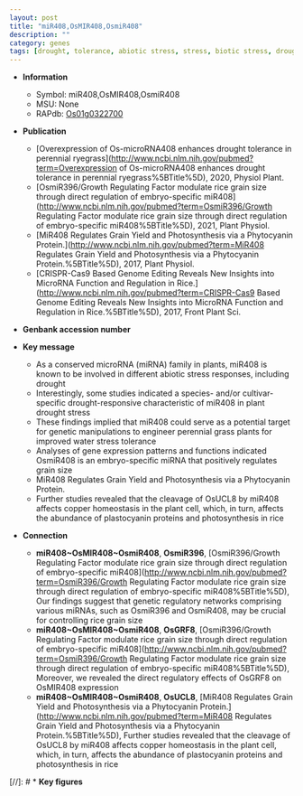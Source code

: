 ```yaml
---
layout: post
title: "miR408,OsMIR408,OsmiR408"
description: ""
category: genes
tags: [drought, tolerance, abiotic stress, stress, biotic stress, drought stress, stress tolerance, stress response, ER stress, grain, grain size, photosynthesis, grain yield, yield, homeostasis, copper]
---
```


* **Information**  
    + Symbol: miR408,OsMIR408,OsmiR408  
    + MSU: None  
    + RAPdb: [Os01g0322700](http://rapdb.dna.affrc.go.jp/viewer/gbrowse_details/irgsp1?name=Os01g0322700)  

* **Publication**  
    + [Overexpression of Os-microRNA408 enhances drought tolerance in perennial ryegrass](http://www.ncbi.nlm.nih.gov/pubmed?term=Overexpression of Os-microRNA408 enhances drought tolerance in perennial ryegrass%5BTitle%5D), 2020, Physiol Plant.
    + [OsmiR396/Growth Regulating Factor modulate rice grain size through direct regulation of embryo-specific miR408](http://www.ncbi.nlm.nih.gov/pubmed?term=OsmiR396/Growth Regulating Factor modulate rice grain size through direct regulation of embryo-specific miR408%5BTitle%5D), 2021, Plant Physiol.
    + [MiR408 Regulates Grain Yield and Photosynthesis via a Phytocyanin Protein.](http://www.ncbi.nlm.nih.gov/pubmed?term=MiR408 Regulates Grain Yield and Photosynthesis via a Phytocyanin Protein.%5BTitle%5D), 2017, Plant Physiol.
    + [CRISPR-Cas9 Based Genome Editing Reveals New Insights into MicroRNA Function and Regulation in Rice.](http://www.ncbi.nlm.nih.gov/pubmed?term=CRISPR-Cas9 Based Genome Editing Reveals New Insights into MicroRNA Function and Regulation in Rice.%5BTitle%5D), 2017, Front Plant Sci.

* **Genbank accession number**  

* **Key message**  
    + As a conserved microRNA (miRNA) family in plants, miR408 is known to be involved in different abiotic stress responses, including drought
    + Interestingly, some studies indicated a species- and/or cultivar-specific drought-responsive characteristic of miR408 in plant drought stress
    + These findings implied that miR408 could serve as a potential target for genetic manipulations to engineer perennial grass plants for improved water stress tolerance
    + Analyses of gene expression patterns and functions indicated OsmiR408 is an embryo-specific miRNA that positively regulates grain size
    + MiR408 Regulates Grain Yield and Photosynthesis via a Phytocyanin Protein.
    + Further studies revealed that the cleavage of OsUCL8 by miR408 affects copper homeostasis in the plant cell, which, in turn, affects the abundance of plastocyanin proteins and photosynthesis in rice

* **Connection**  
    + __miR408~OsMIR408~OsmiR408__, __OsmiR396__, [OsmiR396/Growth Regulating Factor modulate rice grain size through direct regulation of embryo-specific miR408](http://www.ncbi.nlm.nih.gov/pubmed?term=OsmiR396/Growth Regulating Factor modulate rice grain size through direct regulation of embryo-specific miR408%5BTitle%5D),  Our findings suggest that genetic regulatory networks comprising various miRNAs, such as OsmiR396 and OsmiR408, may be crucial for controlling rice grain size
    + __miR408~OsMIR408~OsmiR408__, __OsGRF8__, [OsmiR396/Growth Regulating Factor modulate rice grain size through direct regulation of embryo-specific miR408](http://www.ncbi.nlm.nih.gov/pubmed?term=OsmiR396/Growth Regulating Factor modulate rice grain size through direct regulation of embryo-specific miR408%5BTitle%5D),  Moreover, we revealed the direct regulatory effects of OsGRF8 on OsMIR408 expression
    + __miR408~OsMIR408~OsmiR408__, __OsUCL8__, [MiR408 Regulates Grain Yield and Photosynthesis via a Phytocyanin Protein.](http://www.ncbi.nlm.nih.gov/pubmed?term=MiR408 Regulates Grain Yield and Photosynthesis via a Phytocyanin Protein.%5BTitle%5D),  Further studies revealed that the cleavage of OsUCL8 by miR408 affects copper homeostasis in the plant cell, which, in turn, affects the abundance of plastocyanin proteins and photosynthesis in rice

[//]: # * **Key figures**  


